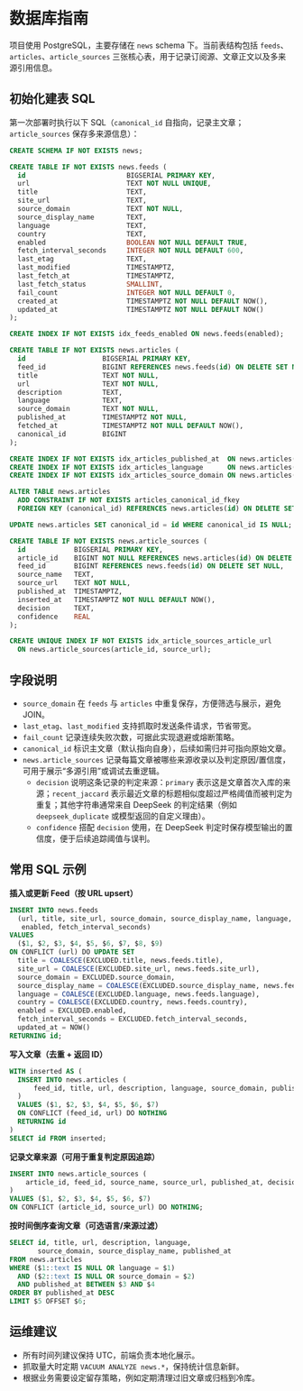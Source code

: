 # 数据库指南

项目使用 PostgreSQL，主要存储在 `news` schema 下。当前表结构包括 `feeds`、`articles`、`article_sources` 三张核心表，用于记录订阅源、文章正文以及多来源引用信息。

## 初始化建表 SQL
第一次部署时执行以下 SQL（`canonical_id` 自指向，记录主文章；`article_sources` 保存多来源信息）：

```sql
CREATE SCHEMA IF NOT EXISTS news;

CREATE TABLE IF NOT EXISTS news.feeds (
  id                         BIGSERIAL PRIMARY KEY,
  url                        TEXT NOT NULL UNIQUE,
  title                      TEXT,
  site_url                   TEXT,
  source_domain              TEXT NOT NULL,
  source_display_name        TEXT,
  language                   TEXT,
  country                    TEXT,
  enabled                    BOOLEAN NOT NULL DEFAULT TRUE,
  fetch_interval_seconds     INTEGER NOT NULL DEFAULT 600,
  last_etag                  TEXT,
  last_modified              TIMESTAMPTZ,
  last_fetch_at              TIMESTAMPTZ,
  last_fetch_status          SMALLINT,
  fail_count                 INTEGER NOT NULL DEFAULT 0,
  created_at                 TIMESTAMPTZ NOT NULL DEFAULT NOW(),
  updated_at                 TIMESTAMPTZ NOT NULL DEFAULT NOW()
);

CREATE INDEX IF NOT EXISTS idx_feeds_enabled ON news.feeds(enabled);

CREATE TABLE IF NOT EXISTS news.articles (
  id                   BIGSERIAL PRIMARY KEY,
  feed_id              BIGINT REFERENCES news.feeds(id) ON DELETE SET NULL,
  title                TEXT NOT NULL,
  url                  TEXT NOT NULL,
  description          TEXT,
  language             TEXT,
  source_domain        TEXT NOT NULL,
  published_at         TIMESTAMPTZ NOT NULL,
  fetched_at           TIMESTAMPTZ NOT NULL DEFAULT NOW(),
  canonical_id         BIGINT
);

CREATE INDEX IF NOT EXISTS idx_articles_published_at  ON news.articles(published_at DESC);
CREATE INDEX IF NOT EXISTS idx_articles_language      ON news.articles(language);
CREATE INDEX IF NOT EXISTS idx_articles_source_domain ON news.articles(source_domain);

ALTER TABLE news.articles
  ADD CONSTRAINT IF NOT EXISTS articles_canonical_id_fkey
  FOREIGN KEY (canonical_id) REFERENCES news.articles(id) ON DELETE SET NULL;

UPDATE news.articles SET canonical_id = id WHERE canonical_id IS NULL;

CREATE TABLE IF NOT EXISTS news.article_sources (
  id            BIGSERIAL PRIMARY KEY,
  article_id    BIGINT NOT NULL REFERENCES news.articles(id) ON DELETE CASCADE,
  feed_id       BIGINT REFERENCES news.feeds(id) ON DELETE SET NULL,
  source_name   TEXT,
  source_url    TEXT NOT NULL,
  published_at  TIMESTAMPTZ,
  inserted_at   TIMESTAMPTZ NOT NULL DEFAULT NOW(),
  decision      TEXT,
  confidence    REAL
);

CREATE UNIQUE INDEX IF NOT EXISTS idx_article_sources_article_url
  ON news.article_sources(article_id, source_url);
```

## 字段说明
- `source_domain` 在 `feeds` 与 `articles` 中重复保存，方便筛选与展示，避免 JOIN。
- `last_etag`、`last_modified` 支持抓取时发送条件请求，节省带宽。
- `fail_count` 记录连续失败次数，可据此实现退避或熔断策略。
- `canonical_id` 标识主文章（默认指向自身），后续如需归并可指向原始文章。
- `news.article_sources` 记录每篇文章被哪些来源收录以及判定原因/置信度，可用于展示“多源引用”或调试去重逻辑。
  - `decision` 说明这条记录的判定来源：`primary` 表示这是文章首次入库的来源；`recent_jaccard` 表示最近文章的标题相似度超过严格阈值而被判定为重复；其他字符串通常来自 DeepSeek 的判定结果（例如 `deepseek_duplicate` 或模型返回的自定义理由）。
  - `confidence` 搭配 `decision` 使用，在 DeepSeek 判定时保存模型输出的置信度，便于后续追踪阈值与误判。

## 常用 SQL 示例
**插入或更新 Feed（按 URL upsert）**
```sql
INSERT INTO news.feeds
  (url, title, site_url, source_domain, source_display_name, language, country,
   enabled, fetch_interval_seconds)
VALUES
  ($1, $2, $3, $4, $5, $6, $7, $8, $9)
ON CONFLICT (url) DO UPDATE SET
  title = COALESCE(EXCLUDED.title, news.feeds.title),
  site_url = COALESCE(EXCLUDED.site_url, news.feeds.site_url),
  source_domain = EXCLUDED.source_domain,
  source_display_name = COALESCE(EXCLUDED.source_display_name, news.feeds.source_display_name),
  language = COALESCE(EXCLUDED.language, news.feeds.language),
  country = COALESCE(EXCLUDED.country, news.feeds.country),
  enabled = EXCLUDED.enabled,
  fetch_interval_seconds = EXCLUDED.fetch_interval_seconds,
  updated_at = NOW()
RETURNING id;
```

**写入文章（去重 + 返回 ID）**
```sql
WITH inserted AS (
  INSERT INTO news.articles (
      feed_id, title, url, description, language, source_domain, published_at
  )
  VALUES ($1, $2, $3, $4, $5, $6, $7)
  ON CONFLICT (feed_id, url) DO NOTHING
  RETURNING id
)
SELECT id FROM inserted;
```

**记录文章来源（可用于重复判定原因追踪）**
```sql
INSERT INTO news.article_sources (
    article_id, feed_id, source_name, source_url, published_at, decision, confidence
)
VALUES ($1, $2, $3, $4, $5, $6, $7)
ON CONFLICT (article_id, source_url) DO NOTHING;
```

**按时间倒序查询文章（可选语言/来源过滤）**
```sql
SELECT id, title, url, description, language,
       source_domain, source_display_name, published_at
FROM news.articles
WHERE ($1::text IS NULL OR language = $1)
  AND ($2::text IS NULL OR source_domain = $2)
  AND published_at BETWEEN $3 AND $4
ORDER BY published_at DESC
LIMIT $5 OFFSET $6;
```

## 运维建议
- 所有时间列建议保持 UTC，前端负责本地化展示。
- 抓取量大时定期 `VACUUM ANALYZE news.*`，保持统计信息新鲜。
- 根据业务需要设定留存策略，例如定期清理过旧文章或归档到冷库。
